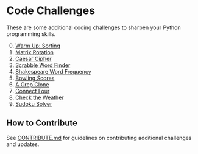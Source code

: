 # Code Challenges

These are some additional coding challenges to sharpen your Python programming skills.

0. [Warm Up: Sorting](https://github.com/PDXPythonPirates/code-challenges/blob/master/00-sorting/)
0. [Matrix Rotation](https://github.com/PDXPythonPirates/code-challenges/blob/master/01-matrix-rotate/)
0. [Caesar Cipher](https://github.com/PDXPythonPirates/code-challenges/blob/master/02-caesar-cipher/)
0. [Scrabble Word Finder](https://github.com/PDXPythonPirates/code-challenges/blob/master/03-scrabble-words/)
0. [Shakespeare Word Frequency](https://github.com/PDXPythonPirates/code-challenges/blob/master/04-shakespeare-frequency/)
0. [Bowling Scores](https://github.com/PDXPythonPirates/code-challenges/tree/master/05-bowling-scores/)
0. [A Grep Clone](https://github.com/PDXPythonPirates/code-challenges/tree/master/06-pygrep/)
0. [Connect Four](https://github.com/PDXPythonPirates/code-challenges/tree/master/07-connect-four/)
0. [Check the Weather](https://github.com/PDXPythonPirates/code-challenges/tree/master/08-weather-check/)
0. [Sudoku Solver](https://github.com/PDXPythonPirates/code-challenges/tree/master/09-sudoku/)


## How to Contribute

See [CONTRIBUTE.md][contribute_howto] for guidelines on contributing additional challenges and updates.


[contribute_howto]:https://github.com/PDXPythonPirates/code-challenges/blob/master/CONTRIBUTE.md
